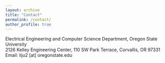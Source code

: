 ```yaml
---
layout: archive
title: "Contact"
permalink: /contact/
author_profile: true
---
```

Electrical Engineering and Computer Science Department, Oregon State University<br>
2126 Kelley Engineering Center, 110 SW Park Terrace, Corvallis, OR 97331<br>
Email: liju2 [at] oregonstate.edu
